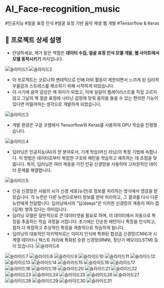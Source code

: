 # AI_Face-recognition_music
#인공지능 #얼굴 표정 인식 #얼굴 표정 기반 음악 재생 웹 개발 #Tensorflow & Keras

## :eyes: 프로젝트 상세 설명

* 안녕하세요, 제가 맡은 역할은 **데이터 수집, 얼굴 표정 인식 모델 개발, 웹 사이트에서 모델 동작시키기** 까지입니다.

![슬라이드1](https://github.com/yorsing/AI_Face-recognition_music/assets/48310109/69306058-b56f-46ea-bcda-f93f12b3cf0e)
![슬라이드2](https://github.com/yorsing/AI_Face-recognition_music/assets/48310109/6b3d2cbc-8968-483a-9e3a-714dc6e7c465)

* 이 프로젝트는 코로나19 팬데믹으로 인해 야외 활동이 제한되면서 느끼게 된 심리적 우울감과 스트레스를 해소하기 위해 시작하게 되었습니다.
* 이 시기에 음악 감상은 제 취미가 되었고, 이에 일일이 플레이리스트를 직접 고르지 않고 그날의 제 얼굴 표정에 나타난 감정에 맞춰 음악을 들을 수 있는 편리한 기능이 있다면 어떨까하는 생각으로 개발하게 되었습니다.

![슬라이드3](https://github.com/yorsing/AI_Face-recognition_music/assets/48310109/24cf43fd-2862-4165-8263-b0d1b8b0a63b)

* 개발 환경은 구글 코랩에서 Tensorflow와 Keras를 사용하여 GPU 학습을 진행했습니다.

![슬라이드4](https://github.com/yorsing/AI_Face-recognition_music/assets/48310109/6ac1b804-64b5-4e3f-b947-f17e615e1a3b)

* 딥러닝은 인공지능(AI)의 한 분야로서, 기계 학습(머신 러닝)의 특정 기법에 속합니다. 이 방법은 데이터로부터 복잡한 구조와 패턴을 학습하고 예측하는 데 초점을 맞춥니다. 특히, 딥러닝은 여러 계층을 가진 인공 신경망을 사용하여 고차원적인 데이터 문제를 해결합니다.

![슬라이드5](https://github.com/yorsing/AI_Face-recognition_music/assets/48310109/6435b06c-e659-4c5d-a6c6-917848297dbb)

* 인공 신경망은 사람의 뇌가 신경 세포(뉴런)로 정보를 처리하는 방식에서 영감을 받았습니다. 각 뉴런은 다른 뉴런으로부터 정보를 받아 처리하고, 그 결과를 다시 다른 뉴런에게 전달합니다. 딥러닝에서의 "딥(deep)"은 이러한 신경망의 계층이 여러 겹(깊게) 쌓여 있다는 의미입니다.
* 딥러닝 모델은 일반적으로 큰 데이터셋을 필요로 하며, 이 데이터에서 자동으로 특징을 추출하는 학습 과정을 거칩니다. 초기에는 단순한 패턴이나 특징을 인식하고, 점차 더 복잡하고 추상적인 특징을 계층적으로 학습하게 됩니다.
* 딥러닝의 대표적인 아키텍처로는 이미지 인식에 특화된 합성곱 신경망(CNN)과 시계열 데이터나 텍스트 처리에 특화된 순환 신경망(RNN), 장단기 메모리(LSTM) 등이 있습니다.
![슬라이드6](https://github.com/yorsing/AI_Face-recognition_music/assets/48310109/acd50eae-65e5-496f-815b-2ae7b6ce2890)


![슬라이드7](https://github.com/yorsing/AI_Face-recognition_music/assets/48310109/19a23076-74ed-43fd-81d4-8b67d71d5da9)
![슬라이드8](https://github.com/yorsing/AI_Face-recognition_music/assets/48310109/de73d1bb-027b-44b1-95ca-128c0d7de504)
![슬라이드9](https://github.com/yorsing/AI_Face-recognition_music/assets/48310109/1b36bf74-568e-4977-92a5-16675207912e)
![슬라이드10](https://github.com/yorsing/AI_Face-recognition_music/assets/48310109/bb8d8a79-af5e-4d27-ac83-18ca0c19463f)
![슬라이드11](https://github.com/yorsing/AI_Face-recognition_music/assets/48310109/54bfb464-56f9-459c-a33e-d55fe0c33513)
![슬라이드12](https://github.com/yorsing/AI_Face-recognition_music/assets/48310109/790c22d0-83d8-4f8f-a210-0a51f03a40d4)
![슬라이드13](https://github.com/yorsing/AI_Face-recognition_music/assets/48310109/b98e576d-a5e7-42b6-aa7b-76617ad79752)
![슬라이드14](https://github.com/yorsing/AI_Face-recognition_music/assets/48310109/29187ddb-5e57-44f9-8092-4daf787735e5)
![슬라이드15](https://github.com/yorsing/AI_Face-recognition_music/assets/48310109/82049e7d-7c41-40f3-90e9-e4737c362d2d)
![슬라이드16](https://github.com/yorsing/AI_Face-recognition_music/assets/48310109/07fe606c-efda-4aec-af9c-8a4fe911a9b8)
![슬라이드17](https://github.com/yorsing/AI_Face-recognition_music/assets/48310109/44f94c49-0ee3-4c26-adc9-359606d4c0d1)
![슬라이드18](https://github.com/yorsing/AI_Face-recognition_music/assets/48310109/178b3a9f-95be-410b-b689-0749fb818d5d)
![슬라이드19](https://github.com/yorsing/AI_Face-recognition_music/assets/48310109/6484d97e-6e5f-4a2f-adca-75348d2f8aff)
![슬라이드20](https://github.com/yorsing/AI_Face-recognition_music/assets/48310109/0a1615cb-10b5-4516-a27f-182074512500)
![슬라이드21](https://github.com/yorsing/AI_Face-recognition_music/assets/48310109/4932ac0e-df69-45b3-8c44-3ae6afa386f8)
![슬라이드22](https://github.com/yorsing/AI_Face-recognition_music/assets/48310109/4abda95d-c5e3-48c3-a381-fe6e7d976ea3)
![슬라이드23](https://github.com/yorsing/AI_Face-recognition_music/assets/48310109/d6dce308-a293-4424-84de-560946855878)
![슬라이드24](https://github.com/yorsing/AI_Face-recognition_music/assets/48310109/632a8eb3-8b2f-45d2-a67f-200d56ab9177)
![슬라이드25](https://github.com/yorsing/AI_Face-recognition_music/assets/48310109/eaa39b95-d93e-41d7-a210-1fba269b6299)
![슬라이드26](https://github.com/yorsing/AI_Face-recognition_music/assets/48310109/40dde62f-545d-4c3b-b443-86fb05e0be16)
![슬라이드27](https://github.com/yorsing/AI_Face-recognition_music/assets/48310109/2d52958d-380a-44ef-92ad-100422fca382)
![슬라이드28](https://github.com/yorsing/AI_Face-recognition_music/assets/48310109/2c86689f-21e3-430f-8937-01e1f638ab50)
![슬라이드29](https://github.com/yorsing/AI_Face-recognition_music/assets/48310109/bd28f130-4f64-4054-9146-70df892db7b4)
![슬라이드30](https://github.com/yorsing/AI_Face-recognition_music/assets/48310109/a32f338a-a9c1-4f20-b37c-7a96efdb6bd5)
![슬라이드31](https://github.com/yorsing/AI_Face-recognition_music/assets/48310109/f3b9aa54-c0df-44ee-9fa3-3d7ef274cce7)
